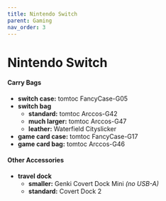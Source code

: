 ```yaml
---
title: Nintendo Switch
parent: Gaming
nav_order: 3
---
```

# Nintendo Switch

#### Carry Bags

- **switch case:** tomtoc FancyCase-G05
- **switch bag** 
	- **standard:** tomtoc Arccos-G42
	- **much larger:** tomtoc Arccos-G47
	- **leather:** Waterfield Cityslicker
- **game card case:** tomtoc FancyCase-G17
- **game card bag:** tomtoc Arccos-G46

#### Other Accessories

- **travel dock** 
	- **smaller:** Genki Covert Dock Mini *(no USB-A)*
	- **standard:** Covert Dock 2
